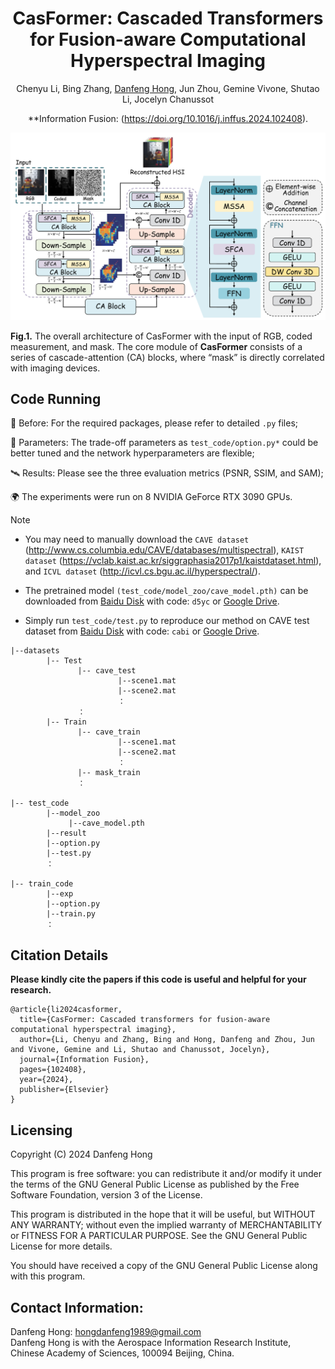 <div align="center">
<h1>CasFormer: Cascaded Transformers for Fusion-aware Computational Hyperspectral Imaging</h1>
  
Chenyu Li, Bing Zhang, [Danfeng Hong](https://scholar.google.com/citations?hl=en&user=n7gL0_IAAAAJ&view_op=list_works&sortby=pubdate), Jun Zhou, Gemine Vivone, Shutao Li, Jocelyn Chanussot

**Information Fusion: (https://doi.org/10.1016/j.inffus.2024.102408).  
</div>

![alt text](./CasFormer.png)

**Fig.1.** The overall architecture of CasFormer with the input of RGB, coded measurement, and mask. The core module of **CasFormer** consists of a series of cascade-attention (CA) blocks, where “mask” is directly correlated with imaging devices.

## Code Running
 :anger: Before: For the required packages, please refer to detailed `.py` files;
 
 :rocket: Parameters: The trade-off parameters as `test_code/option.py*` could be better tuned and the network hyperparameters are flexible;
 
 :artificial_satellite: Results: Please see the three evaluation metrics (PSNR, SSIM, and SAM);
 
 :earth_africa: The experiments were run on 8 NVIDIA GeForce RTX 3090 GPUs.

> [!NOTE]
> - You may need to manually download the `CAVE dataset` (http://www.cs.columbia.edu/CAVE/databases/multispectral), `KAIST dataset` (https://vclab.kaist.ac.kr/siggraphasia2017p1/kaistdataset.html), and `ICVL dataset` (http://icvl.cs.bgu.ac.il/hyperspectral/).
> 
> - The pretrained model `(test_code/model_zoo/cave_model.pth)` can be downloaded from [Baidu Disk](https://pan.baidu.com/s/1G89QYQ__d7kaGXxQ2zeXoQ) with code: `d5yc` or [Google Drive](https://drive.google.com/drive/folders/14zpLtK_TGXhAcUPJVpzboHyR1AbbpcUp?usp=sharing).
>
> - Simply run `test_code/test.py` to reproduce our method on CAVE test dataset from [Baidu Disk](https://pan.baidu.com/s/1UzuW38BGscemZebOOUmERQ) with code: `cabi` or [Google Drive](https://drive.google.com/drive/folders/1vQaPOj3oYZCq6s09useXcYvofhI6YLOD?usp=sharing).

```shell
|--datasets
        |-- Test
               |-- cave_test
                        |--scene1.mat
                        |--scene2.mat
                        ：
               ：
        |-- Train
               |-- cave_train
                        |--scene1.mat
                        |--scene2.mat
                        ：
               |-- mask_train
               ：

|-- test_code
        |--model_zoo
             |--cave_model.pth
        |--result
        |--option.py
        |--test.py
        ：

|-- train_code
        |--exp
        |--option.py
        |--train.py
        ：                 
```
 
## Citation Details

**Please kindly cite the papers if this code is useful and helpful for your research.**

```
@article{li2024casformer,
  title={CasFormer: Cascaded transformers for fusion-aware computational hyperspectral imaging},
  author={Li, Chenyu and Zhang, Bing and Hong, Danfeng and Zhou, Jun and Vivone, Gemine and Li, Shutao and Chanussot, Jocelyn},
  journal={Information Fusion},
  pages={102408},
  year={2024},
  publisher={Elsevier}
}
```

Licensing
---------

Copyright (C) 2024 Danfeng Hong

This program is free software: you can redistribute it and/or modify it under the terms of the GNU General Public License as published by the Free Software Foundation, version 3 of the License.

This program is distributed in the hope that it will be useful, but WITHOUT ANY WARRANTY; without even the implied warranty of MERCHANTABILITY or FITNESS FOR A PARTICULAR PURPOSE. See the GNU General Public License for more details.

You should have received a copy of the GNU General Public License along with this program.

Contact Information:
--------------------

Danfeng Hong: hongdanfeng1989@gmail.com<br>
Danfeng Hong is with the Aerospace Information Research Institute, Chinese Academy of Sciences, 100094 Beijing, China.
